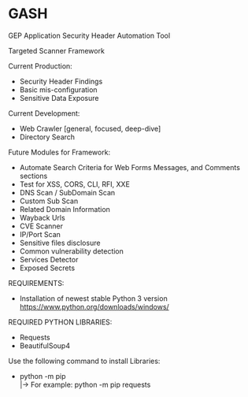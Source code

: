 # GASH
GEP Application Security Header Automation Tool 

Targeted Scanner Framework

  Current Production:
  * Security Header Findings
  * Basic mis-configuration
  * Sensitive Data Exposure
  
  Current Development:
  * Web Crawler [general, focused, deep-dive]
  * Directory Search
  
  Future Modules for Framework:
  * Automate Search Criteria for Web Forms Messages, and Comments sections
  * Test for XSS, CORS, CLI, RFI, XXE
  * DNS Scan / SubDomain Scan
  * Custom Sub Scan
  * Related Domain Information
  * Wayback Urls
  * CVE Scanner
  * IP/Port Scan
  * Sensitive files disclosure
  * Common vulnerability detection
  * Services Detector
  * Exposed Secrets
 
REQUIREMENTS: 
* Installation of newest stable Python 3 version<br>
     https://www.python.org/downloads/windows/

REQUIRED PYTHON LIBRARIES: 
* Requests
* BeautifulSoup4

Use the following command to install Libraries: 
* python -m pip <Library name><br>
     |-> For example: python -m pip requests
